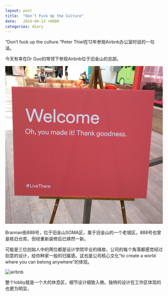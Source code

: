 ```yaml
---
layout: post
title:  "Don’t Fuck Up the Culture"
date:   2016-04-13 +0800
categories: diary
---
```

“Don’t fuck up the culture.“Peter Thiel在12年参观Airbnb办公室时说的一句话。

今天有幸在Dr Guo的带领下参观Airbnb位于旧金山的总部。

![airbnb](/img/airbnb2.jpg)

Brannan街888号，位于旧金山SOMA区，属于旧金山的一个老城区。888号也曾是栋旧仓库，但经重新装修后已焕然一新。

可能是三位创始人中的两位都是设计学院毕业的缘故，公司的每个角落都感觉经过刻意的设计，给你种家一般的归属感。这也是公司核心文化“to create a world where you can belong anywhere”的体现。

![airbnb](/img/airbnb1.jpg)

整个lobby就是一个大的休息区，细节设计细致入微。独特的设计在工作区体现的也更为明显，


